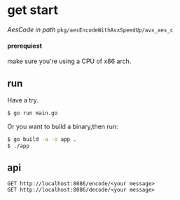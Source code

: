 # get start

*AesCode in path* `pkg/aesEncodeWithAvxSpeedUp/avx_aes_c` 

#### prerequiest

make sure you're using a CPU of x86 arch.

## run

Have a try.

```bash
$ go run main.go
```

Or you want to build a binary,then run:

```sh
$ go build -a -o app .
$ ./app
```

## api

```
GET http://localhost:8086/encode/<your message>
GET http://localhost:8086/decode/<your message>
```

